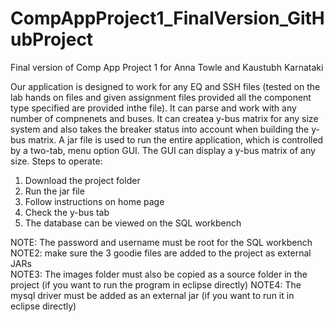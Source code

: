 # CompAppProject1_FinalVersion_GitHubProject
Final version of Comp App Project 1 for Anna Towle and Kaustubh Karnataki

Our application is designed to work for any EQ and SSH files (tested on the lab hands on files and given assignment files provided all the component type specified are provided inthe file). It can parse and work with any number of compnenets and buses. It can createa y-bus matrix for any size system and also takes the breaker status into account when building the y-bus matrix. A jar file is used to run the entire application, which is controlled by a two-tab, menu option GUI. The GUI can display a y-bus matrix of any size. 
Steps to operate: 
1. Download the project folder   
2. Run the jar file   
3. Follow instructions on home page   
4. Check the y-bus tab    
5. The database can be viewed on the SQL workbench         

NOTE: The password and username must be root for the SQL workbench           
NOTE2: make sure the 3 goodie files are added to the project as external JARs               
NOTE3: The images folder must also be copied as a source folder in the project (if you want to run the program in eclipse directly)   NOTE4: The mysql driver must be added as an external jar (if you want to run it in eclipse directly)
